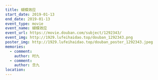 ```yaml
---
title: 蝴蝶效应
start_date: 2019-01-13
end_date: 2019-01-13
event_type: movie
event_name: 蝴蝶效应
event_url: https://movie.douban.com/subject/1292343/
event_img: http://1929.lufeihaidao.top/douban_1292343.png
poster_img: http://1929.lufeihaidao.top/douban_poster_1292343.jpeg
memories:
  - comment: 
    author: 时九
  - comment: 
    author: 念九
location: 
---
```


